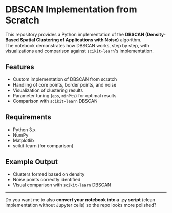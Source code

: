 
# DBSCAN Implementation from Scratch

This repository provides a Python implementation of the **DBSCAN (Density-Based Spatial Clustering of Applications with Noise)** algorithm.  
The notebook demonstrates how DBSCAN works, step by step, with visualizations and comparison against `scikit-learn`'s implementation.

## Features
- Custom implementation of DBSCAN from scratch  
- Handling of core points, border points, and noise  
- Visualization of clustering results  
- Parameter tuning (`eps`, `minPts`) for optimal results  
- Comparison with `scikit-learn` DBSCAN  

##  Requirements
- Python 3.x
- NumPy
- Matplotlib
- scikit-learn (for comparison)

## Example Output
* Clusters formed based on density
* Noise points correctly identified
* Visual comparison with `scikit-learn` DBSCAN



---

Do you want me to also **convert your notebook into a `.py` script** (clean implementation without Jupyter cells) so the repo looks more polished?
```
